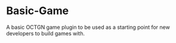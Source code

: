 # Basic-Game
A basic OCTGN game plugin to be used as a starting point for new developers to build games with. 
